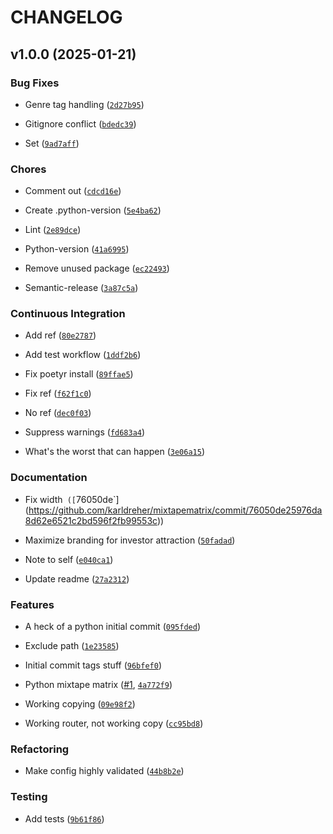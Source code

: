 # CHANGELOG


## v1.0.0 (2025-01-21)

### Bug Fixes

- Genre tag handling
  ([`2d27b95`](https://github.com/karldreher/mixtapematrix/commit/2d27b9575f9a5ef98c88cd1fe8171c1de1ce5b62))

- Gitignore conflict
  ([`bdedc39`](https://github.com/karldreher/mixtapematrix/commit/bdedc399a61e18140e0d6d915671916ddea752ff))

- Set
  ([`9ad7aff`](https://github.com/karldreher/mixtapematrix/commit/9ad7aff20238e62df0998c58a0c89f0dc815984b))

### Chores

- Comment out
  ([`cdcd16e`](https://github.com/karldreher/mixtapematrix/commit/cdcd16e2ee078ff35c376ae9a7d287e58939406b))

- Create .python-version
  ([`5e4ba62`](https://github.com/karldreher/mixtapematrix/commit/5e4ba625fee41cb1d0fa0c3a148011159badddd2))

- Lint
  ([`2e89dce`](https://github.com/karldreher/mixtapematrix/commit/2e89dceb8de545ddf1832086d8865a1138a11dbf))

- Python-version
  ([`41a6995`](https://github.com/karldreher/mixtapematrix/commit/41a6995727df5129aec7b3473a07f5906cdd5b40))

- Remove unused package
  ([`ec22493`](https://github.com/karldreher/mixtapematrix/commit/ec22493b406b9abaa82321b1ac4aa61e88e10570))

- Semantic-release
  ([`3a87c5a`](https://github.com/karldreher/mixtapematrix/commit/3a87c5a04b6dba9066b4cfd48b8c520a95a02dd5))

### Continuous Integration

- Add ref
  ([`80e2787`](https://github.com/karldreher/mixtapematrix/commit/80e2787dd920309d09d7d678901a6ccd48379bd9))

- Add test workflow
  ([`1ddf2b6`](https://github.com/karldreher/mixtapematrix/commit/1ddf2b648cf18c5ce79def32fb394991c1eb8653))

- Fix poetyr install
  ([`89ffae5`](https://github.com/karldreher/mixtapematrix/commit/89ffae5690244ec6e0d5c1aedd04df4cd0ad38bc))

- Fix ref
  ([`f62f1c0`](https://github.com/karldreher/mixtapematrix/commit/f62f1c0dce6501358e9cd3f7ebd01bc526353da4))

- No ref
  ([`dec0f03`](https://github.com/karldreher/mixtapematrix/commit/dec0f03bed2ef401457b37a26b18a348b1cc420f))

- Suppress warnings
  ([`fd683a4`](https://github.com/karldreher/mixtapematrix/commit/fd683a4249a7481775c6f22004f67e2b6d10e686))

- What's the worst that can happen
  ([`3e06a15`](https://github.com/karldreher/mixtapematrix/commit/3e06a15f8a2235a44380cc1e86732fd050677c38))

### Documentation

- Fix width`
  ([`76050de`](https://github.com/karldreher/mixtapematrix/commit/76050de25976da8d62e6521c2bd596f2fb99553c))

- Maximize branding for investor attraction
  ([`50fadad`](https://github.com/karldreher/mixtapematrix/commit/50fadade3bc378cba18158cd3b755d5d12b48342))

- Note to self
  ([`e040ca1`](https://github.com/karldreher/mixtapematrix/commit/e040ca17d565746601899064a0377ddf6b64cc9b))

- Update readme
  ([`27a2312`](https://github.com/karldreher/mixtapematrix/commit/27a2312d0334048747536f9708228b311ee14583))

### Features

- A heck of a python initial commit
  ([`095fded`](https://github.com/karldreher/mixtapematrix/commit/095fdedfca15bd90107e7b8b7d571d5cc4e02a60))

- Exclude path
  ([`1e23585`](https://github.com/karldreher/mixtapematrix/commit/1e235858430400704cddd7c2753c1da49c9c75eb))

- Initial commit tags stuff
  ([`96bfef0`](https://github.com/karldreher/mixtapematrix/commit/96bfef01ed8528c9f8956804882fc67c771aaa71))

- Python mixtape matrix ([#1](https://github.com/karldreher/mixtapematrix/pull/1),
  [`4a772f9`](https://github.com/karldreher/mixtapematrix/commit/4a772f9580280debf20d759dad061fe1d70840c5))

- Working copying
  ([`09e98f2`](https://github.com/karldreher/mixtapematrix/commit/09e98f2f779485247308be6f98f9b109b8265e05))

- Working router, not working copy
  ([`cc95bd8`](https://github.com/karldreher/mixtapematrix/commit/cc95bd8d4d3196d862694be854c651346f4cb202))

### Refactoring

- Make config highly validated
  ([`44b8b2e`](https://github.com/karldreher/mixtapematrix/commit/44b8b2e8fe732e83b3f92418cbfdbf9ebd320b15))

### Testing

- Add tests
  ([`9b61f86`](https://github.com/karldreher/mixtapematrix/commit/9b61f86653f2aa5803cc4817735dcc869ab2c2ea))
